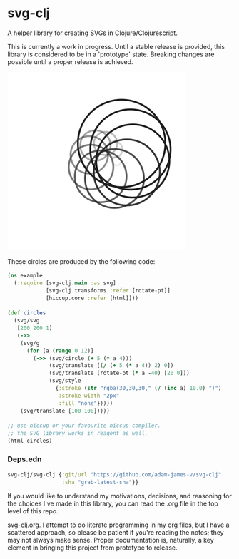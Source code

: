 # svg-clj

A helper library for creating SVGs in Clojure/Clojurescript.

This is currently a work in progress. Until a stable release is provided, this library is considered to be in a 'prototype' state. Breaking changes are possible until a proper release is achieved.

![An SVG Image of Circles Spiralling, shrinking, and fading towards the image center.](https://github.com/adam-james-v/svg-clj/blob/main/examples/circles.svg "Circles")

These circles are produced by the following code:

```clj
(ns example
  (:require [svg-clj.main :as svg]
            [svg-clj.transforms :refer [rotate-pt]]
            [hiccup.core :refer [html]]))

(def circles
  (svg/svg
   [200 200 1]
   (->>
    (svg/g 
      (for [a (range 0 12)]
        (->> (svg/circle (+ 5 (* a 4)))
             (svg/translate [(/ (+ 5 (* a 4)) 2) 0])
             (svg/translate (rotate-pt (* a -40) [20 0]))
             (svg/style 
               {:stroke (str "rgba(30,30,30," (/ (inc a) 10.0) ")")
                :stroke-width "2px"
                :fill "none"}))))
    (svg/translate [100 100]))))

;; use hiccup or your favourite hiccup compiler.
;; the SVG library works in reagent as well.
(html circles)
```

### Deps.edn

```clj
svg-clj/svg-clj {:git/url "https://github.com/adam-james-v/svg-clj"
                 :sha "grab-latest-sha"}}
```


If you would like to understand my motivations, decisions, and reasoning for the choices I've made in this library, you can read the .org file in the top level of this repo.

[svg-clj.org](https://github.com/adam-james-v/svg-clj/blob/main/svg-clj.org). I attempt to do literate programming in my org files, but I have a scattered approach, so please be patient if you're reading the notes; they may not always make sense. Proper documentation is, naturally, a key element in bringing this project from prototype to release.
